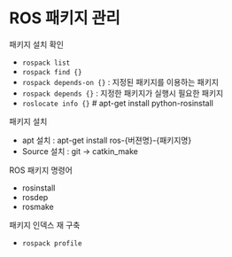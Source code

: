 # ROS 패키지 관리 

패키지 설치 확인 
- `rospack list`
- `rospack find {}`
- `rospack depends-on {}` : 지정된 패키지를 이용하는 패키지 
- `rospack depends {}` : 지정한 패키지가 실행시 필요한 패키지 
- `roslocate info {}` # apt-get install python-rosinstall

패키지 설치 

- apt 설치 : apt-get install ros-{버젼명}-{패키지명}
- Source 설치 : git -> catkin_make 


ROS 패키지 명령어 
- rosinstall 
- rosdep
- rosmake

패키지 인덱스 재 구축
- `rospack profile`

